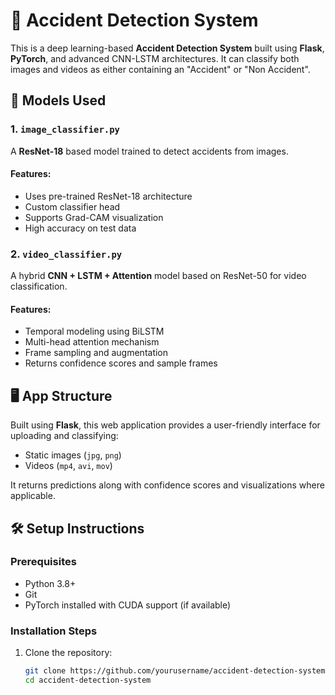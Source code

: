 # 🚗 Accident Detection System

This is a deep learning-based **Accident Detection System** built using **Flask**, **PyTorch**, and advanced CNN-LSTM architectures. It can classify both images and videos as either containing an "Accident" or "Non Accident".

## 🧠 Models Used

### 1. `image_classifier.py`
A **ResNet-18** based model trained to detect accidents from images.

#### Features:
- Uses pre-trained ResNet-18 architecture
- Custom classifier head
- Supports Grad-CAM visualization
- High accuracy on test data

### 2. `video_classifier.py`
A hybrid **CNN + LSTM + Attention** model based on ResNet-50 for video classification.

#### Features:
- Temporal modeling using BiLSTM
- Multi-head attention mechanism
- Frame sampling and augmentation
- Returns confidence scores and sample frames

## 🖥️ App Structure

Built using **Flask**, this web application provides a user-friendly interface for uploading and classifying:
- Static images (`jpg`, `png`)
- Videos (`mp4`, `avi`, `mov`)

It returns predictions along with confidence scores and visualizations where applicable.

## 🛠️ Setup Instructions

### Prerequisites
- Python 3.8+
- Git
- PyTorch installed with CUDA support (if available)

### Installation Steps

1. Clone the repository:
   ```bash
   git clone https://github.com/yourusername/accident-detection-system.git 
   cd accident-detection-system
